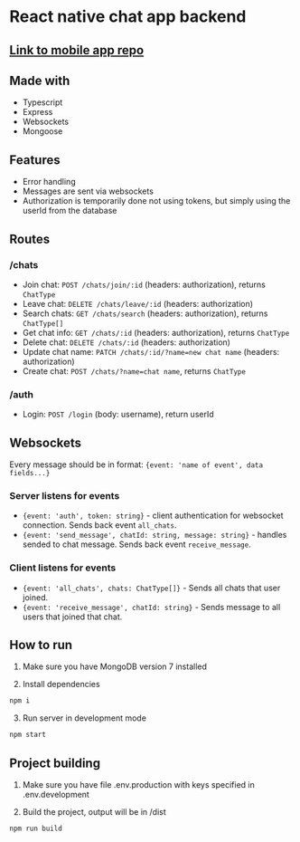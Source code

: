 # React native chat app backend

## [Link to mobile app repo](https://github.com/NikolaB131-org/React-native-chat-app_mobile)

## Made with

- Typescript
- Express
- Websockets
- Mongoose

## Features

- Error handling
- Messages are sent via websockets
- Authorization is temporarily done not using tokens, but simply using the userId from the database

## Routes

### /chats

- Join chat: `POST /chats/join/:id` (headers: authorization), returns `ChatType`
- Leave chat: `DELETE /chats/leave/:id` (headers: authorization)
- Search chats: `GET /chats/search` (headers: authorization), returns `ChatType[]`
- Get chat info: `GET /chats/:id` (headers: authorization), returns `ChatType`
- Delete chat: `DELETE /chats/:id` (headers: authorization)
- Update chat name: `PATCH /chats/:id/?name=new chat name` (headers: authorization)
- Create chat: `POST /chats/?name=chat name`, returns `ChatType`

### /auth

- Login: `POST /login` (body: username), return userId

## Websockets

Every message should be in format: `{event: 'name of event', data fields...}`

### Server listens for events

- `{event: 'auth', token: string}` - client authentication for websocket connection. Sends back event `all_chats`.
- `{event: 'send_message', chatId: string, message: string}` - handles sended to chat message. Sends back event `receive_message`.

### Client listens for events

- `{event: 'all_chats', chats: ChatType[]}` - Sends all chats that user joined.
- `{event: 'receive_message', chatId: string}` - Sends message to all users that joined that chat.

## How to run

1. Make sure you have MongoDB version 7 installed

1. Install dependencies
```bash
npm i
```

3. Run server in development mode
```bash
npm start
```

## Project building

1. Make sure you have file .env.production with keys specified in .env.development

2. Build the project, output will be in /dist
```bash
npm run build
```

